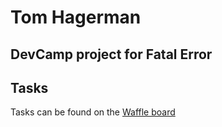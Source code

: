 # Tom Hagerman
## DevCamp project for Fatal Error

## Tasks
Tasks can be found on the [Waffle board](https://waffle.io/kevnroberts/tomhagerman)

